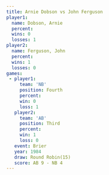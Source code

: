 ```yaml
---
title: Arnie Dobson vs John Ferguson
player1:              
  name: Dobson, Arnie 
  percent:            
  wins: 0             
  losses: 1           
player2:              
  name: Ferguson, John
  percent:            
  wins: 1             
  losses: 0           
games:
 - player1:          
     team: 'NB'      
     position: Fourth
     percent:        
     win: 0          
     loss: 1         
   player2:         
     team: 'AB'     
     position: Third
     percent:       
     win: 1         
     loss: 0        
   event: Brier         
   year: 1984           
   draw: Round Robin(15)
   score: AB 9 - NB 4   
---
```

